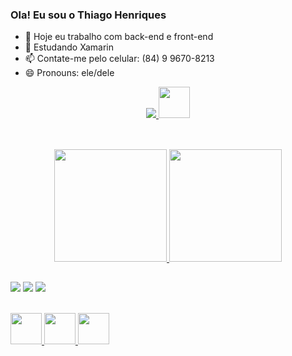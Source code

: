 ### Ola! Eu sou o Thiago Henriques

- 🔭 Hoje eu trabalho com back-end e front-end
- 🌱 Estudando Xamarin
- 📫 Contate-me pelo celular: (84) 9 9670-8213
- 😄 Pronouns: ele/dele

<p align="center">
  <a href="https://skillicons.dev">
    <img src="https://skillicons.dev/icons?i=git,github,nodejs,css,html,js,ts,angular,vue,cs,sqlserver,xamarin" />
    <img src=" https://upload.wikimedia.org/wikipedia/commons/9/99/Unofficial_JavaScript_logo_2.svg" width="50px">
  </a>
</p>

##

<div align="center"><br>
  <a href="https://github.com/ThiagoHenriquesPessoa">
  <img height="180em" src="https://github-readme-stats.vercel.app/api?username=ThiagoHenriquesPessoa&show_icons=true&theme=dark&include_all_commits=true&count_private=true"/>
  <img height="180em" src="https://github-readme-stats.vercel.app/api/top-langs/?username=ThiagoHenriquesPessoa&layout=compact&langs_count=7&theme=dark"/>
</div>

##
<div>
<a href="https://www.youtube.com/channel/UCMYh_gu1hw9Uvixo_k2q7wQ" target="_blank"><img src="https://img.shields.io/badge/YouTube-FF0000?style=for-the-badge&logo=youtube&logoColor=white" target="_blank"></a>
<a href = "https://mail.google.com/mail/u/0/?ogbl#inbox"><img src="https://img.shields.io/badge/Gmail-D14836?style=for-the-badge&logo=gmail&logoColor=white" target="_blank"></a>
<a href="https://www.linkedin.com/in/thiago-henriques-0b4081139/" target="_blank"><img src="https://img.shields.io/badge/-LinkedIn-%230077B5?style=for-the-badge&logo=linkedin&logoColor=white" target="_blank"></a>   
</div>



<a href=" https://medium.com/@zluvsand "> <br>
    <img height="50" src=" https://cdn4.iconfinder.com/data/icons/social-media-rounded-corners/512 /Medium_rounded_cr-306.png "/> 
</a> 
<a href=" https://www.linkedin.com/in/zluvsand/ "> 
    <img height="50" src=" https://cdn2. iconfinder.com/data/icons/social-icon-3/512/social_style_3_in-306.png "/> 
</a> 
<a href=" https://open.spotify.com/playlist/7KmIUNWrK8wEHfQcQfFrQ1?si=0e2d44043b5a40a4 "> 
    <img height="50" src=" https://cdn4.iconfinder.com/data/icons/logos-and-brands/512/315_Spotify_logo-128.png "/> 
</a>
